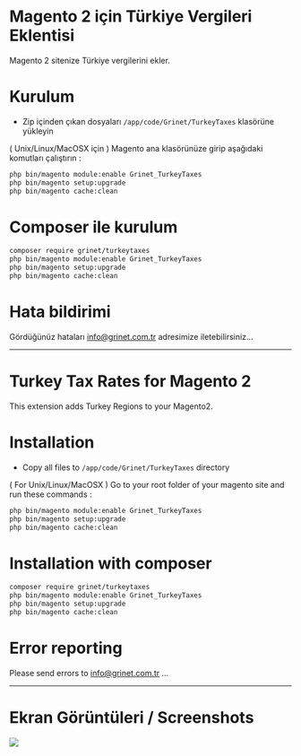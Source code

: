 # Magento 2 için Türkiye Vergileri Eklentisi

Magento 2 sitenize Türkiye vergilerini ekler.

# Kurulum
 - Zip içinden çıkan dosyaları `/app/code/Grinet/TurkeyTaxes` klasörüne yükleyin

( Unix/Linux/MacOSX için ) 
Magento ana klasörünüze girip aşağıdaki komutları çalıştırın :
```bash
php bin/magento module:enable Grinet_TurkeyTaxes
php bin/magento setup:upgrade
php bin/magento cache:clean
```

# Composer ile kurulum
```bash
composer require grinet/turkeytaxes
php bin/magento module:enable Grinet_TurkeyTaxes
php bin/magento setup:upgrade
php bin/magento cache:clean
```

# Hata bildirimi

Gördüğünüz hataları info@grinet.com.tr adresimize iletebilirsiniz...

-----------------------------------------------------------------

# Turkey Tax Rates for Magento 2

This extension adds Turkey Regions to your Magento2.

# Installation
 - Copy all files to `/app/code/Grinet/TurkeyTaxes` directory

( For Unix/Linux/MacOSX ) 
Go to your root folder of your magento site and run these commands :
```bash
php bin/magento module:enable Grinet_TurkeyTaxes
php bin/magento setup:upgrade
php bin/magento cache:clean
```

# Installation with composer
```bash
composer require grinet/turkeytaxes
php bin/magento module:enable Grinet_TurkeyTaxes
php bin/magento setup:upgrade
php bin/magento cache:clean
```

# Error reporting

Please send errors to info@grinet.com.tr ...

------------------------------------------------------------------
# Ekran Görüntüleri / Screenshots

<img src="https://magesanalpos.com/media/logo/stores/1/logo-1_300px.png">

